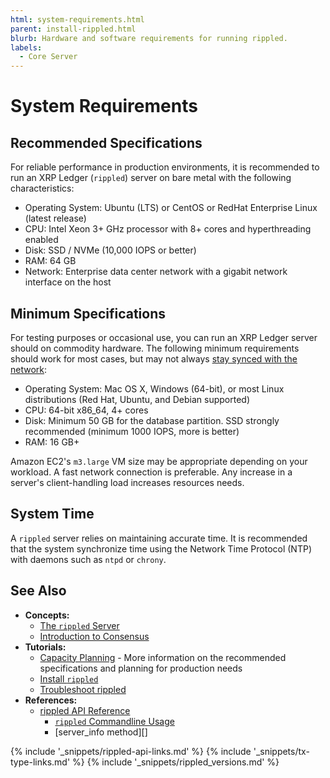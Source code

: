 ```yaml
---
html: system-requirements.html
parent: install-rippled.html
blurb: Hardware and software requirements for running rippled.
labels:
  - Core Server
---
```

# System Requirements

## Recommended Specifications

For reliable performance in production environments, it is recommended to run an XRP Ledger (`rippled`) server on bare metal with the following characteristics:

- Operating System: Ubuntu (LTS) or CentOS or RedHat Enterprise Linux (latest release)
- CPU: Intel Xeon 3+ GHz processor with 8+ cores and hyperthreading enabled
- Disk: SSD / NVMe (10,000 IOPS or better)
- RAM: 64 GB
- Network: Enterprise data center network with a gigabit network interface on the host


## Minimum Specifications

For testing purposes or occasional use, you can run an XRP Ledger server should on commodity hardware. The following minimum requirements should work for most cases, but may not always [stay synced with the network](server-doesnt-sync.html):

- Operating System: Mac OS X, Windows (64-bit), or most Linux distributions (Red Hat, Ubuntu, and Debian supported)
- CPU: 64-bit x86_64, 4+ cores
- Disk: Minimum 50 GB for the database partition. SSD strongly recommended (minimum 1000 IOPS, more is better)
- RAM: 16 GB+

<!-- SPELLING_IGNORE: iops, ntp, x86_64, ec2 -->

Amazon EC2's `m3.large` VM size may be appropriate depending on your workload. A fast network connection is preferable. Any increase in a server's client-handling load increases resources needs.


## System Time

A `rippled` server relies on maintaining accurate time. It is recommended that the system synchronize time using the Network Time Protocol (NTP) with daemons such as `ntpd` or `chrony`.


## See Also

- **Concepts:**
    - [The `rippled` Server](the-rippled-server.html)
    - [Introduction to Consensus](intro-to-consensus.html)
- **Tutorials:**
    - [Capacity Planning](capacity-planning.html) - More information on the recommended specifications and planning for production needs
    - [Install `rippled`](install-rippled.html)
    - [Troubleshoot rippled](troubleshoot-the-rippled-server.html)
- **References:**
    - [rippled API Reference](rippled-api.html)
        - [`rippled` Commandline Usage](commandline-usage.html)
        - [server_info method][]


<!--{# common link defs #}-->
{% include '_snippets/rippled-api-links.md' %}
{% include '_snippets/tx-type-links.md' %}
{% include '_snippets/rippled_versions.md' %}
